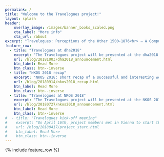 ```yaml
---
permalink: /
title: "Welcome to the Travelogues project!"
layout: splash
header:
    overlay_image: /images/banner_books_scaled.png
    cta_label: "More info"
    cta_url: /about
excerpt: "Travelogues: Perceptions of the Other 1500-1876<br> – A Computerized Analysis"
feature_row:
  - title: "Travelogues at dha2018"
    excerpt: "The Travelogues project will be presented at the dha2018 conference on Thursday, November 29th, in Salzburg, Austria!"
    url: /blog/20181003/dha2018_announcement.html
    btn_label: Read More
    btn_class: btn--inverse
  - title: "NKOS 2018 recap"
    excerpt: "NKOS 2018: short recap of a successful and interesting workshop."
    url: /blog/20180914/nkos2018_recap.html
    btn_label: Read More
    btn_class: btn--inverse
  - title: "Travelogues at NKOS 2018"
    excerpt: "The Travelogues project will be presented at the NKOS 2018 workshop on 13th September, in Porto, Portugal!"
    url: /blog/20180727/nkos2018_announcement.html
    btn_label: Read More
    btn_class: btn--inverse
#  - title: "Travelogues kick-off meeting"
#    excerpt: "On April 16th, project members met in Vienna to start the work on our project."
#    url: /blog/20180417/project_start.html
#    btn_label: Read More
#    btn_class: btn--inverse
---
```


{% include feature_row %}
